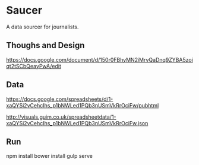 
# Saucer
A data sourcer for journalists.

## Thoughs and Design
https://docs.google.com/document/d/150r0FBhyMN2iMrvQaDnq9ZYBA5zoiqt2tSCbQeayPwA/edit

## Data
https://docs.google.com/spreadsheets/d/1-xaQYSi2vCehcIhs_p1bNWLed1PQb3nUSmVkRrOciFw/pubhtml

http://visuals.guim.co.uk/spreadsheetdata/1-xaQYSi2vCehcIhs_p1bNWLed1PQb3nUSmVkRrOciFw.json

## Run
npm install
bower install
gulp serve
